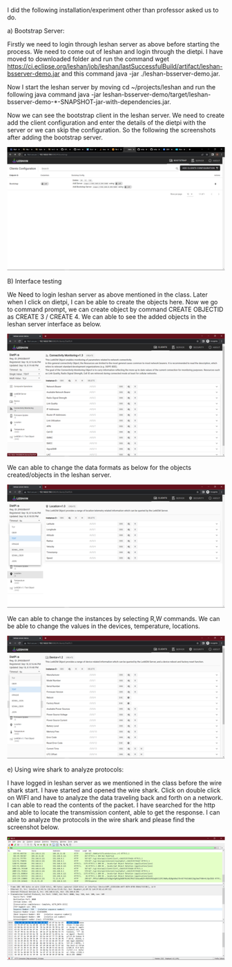 
I did the following installation/experiment other than professor asked us to do.

a)	Bootstrap Server:

Firstly we need to login through leshan server as above before starting the process. We need to come out of leshan and login through the dietpi. I have moved to downloaded folder and run the command   wget https://ci.eclipse.org/leshan/job/leshan/lastSuccessfulBuild/artifact/leshan-bsserver-demo.jar and this command java -jar ./leshan-bsserver-demo.jar.

Now I start the leshan server by moving cd ~/projects/leshan and run the following java command  java -jar leshan-bsserver-demo/target/leshan-bsserver-demo-*-SNAPSHOT-jar-with-dependencies.jar.

Now we can see the bootstrap client in the leshan server. We need to create add the client configuration and enter the details of the dietpi with the server or we can skip the configuration. So the following the screenshots after adding the bootstrap server.

![image](BOOTSTARP.png)

B) Interface testing

We Need to login leshan server as above mentioned in the class. Later when I click on dietpi, I can be able to create the objects here. Now we go to command prompt, we can create object by command CREATE OBJECTID as CREATE 3 / CREATE 4. We can able to see the added objects in the leshan server interface as below.

![image](CREATING_OBJECTS.png)
 
We can able to change the data formats as below for the objects created/objects in the leshan server.

![image](DIFFERENT_DATAFORMATS.png)
 

We can able to change the instances by selecting R,W commands. We can be able to change the values in the devices, temperature, locations.

![image](CHANGE_THE_OBJECTS.png)

e) Using wire shark to analyze protocols:

I have logged in leshan server as we mentioned in the class before the wire shark start. I have started and opened the wire shark. Click on double click on WIFI and have to analyze the data traveling back and forth on a network. I can able to read the contents of the packet. I have searched for the http and able to locate the transmission content, able to get the response. I can able to analyze the protocols in the wire shark and please find the screenshot below.

![image](WIRESHARK.png)


 






